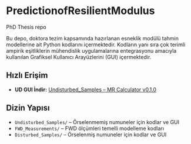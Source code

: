 # PredictionofResilientModulus
PhD Thesis repo


Bu depo, doktora tezim kapsamında hazırlanan esneklik modülü tahmin modellerine ait Python kodlarını içermektedir. Kodların yanı sıra çok terimli ampirik eşitliklerin mühendislik uygulamalarına entegrasyonu amacıyla kullanılan Grafiksel Kullanıcı Arayüzlerini (GUI) içermektedir. 


## Hızlı Erişim
- **UD GUI İndir:** [Undisturbed_Samples – MR Calculator v0.1.0](../../releases/tag/UD-v0.1.0)


## Dizin Yapısı
- `Undisturbed_Samples/` – Örselenmemiş numuneler için kodlar ve GUI
- `FWD_Measurements/` – FWD ölçümleri temelli modelleme kodları
- `Disturbed_Samples/` – Örselenmiş numuneler için kodlar ve GUI
